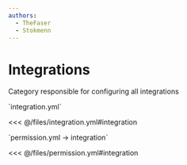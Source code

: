 ```yaml
---
authors:
  - TheFaser
  - Stokmenn
---
```


# Integrations

Category responsible for configuring all integrations

[//]: # (integration.yml)
<!--@include: @/parts/words.md#setting-->
<!--@include: @/parts/words.md#path--> `integration.yml`

<!--@include: @/parts/words.md#default-->
<<< @/files/integration.yml#integration

<!--@include: @/parts/enable.md-->

[//]: # (permission.yml)
<!--@include: @/parts/words.md#permission-->
<!--@include: @/parts/words.md#path--> `permission.yml → integration`

<!--@include: @/parts/words.md#default-->
<<< @/files/permission.yml#integration

<!--@include: @/parts/permission/permissionTier3.md-->